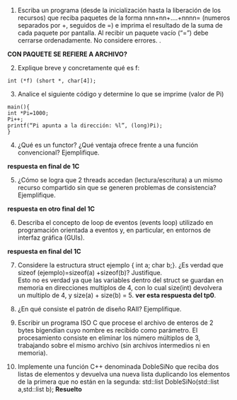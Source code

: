 1) Escriba un programa (desde la inicialización hasta la liberación de los recursos) que reciba paquetes de la forma nnn+nn+....+nnnn= (numeros separados por +, seguidos de =) e imprima el resultado de la suma de cada paquete por pantalla. Al recibir un paquete vacío (“=”) debe cerrarse ordenadamente. No considere errores. .

**CON PAQUETE SE REFIERE A ARCHIVO?**


2) Explique breve y concretamente qué es f:
```
int (*f) (short *, char[4]);
```


3) Analice el siguiente código y determine lo que se imprime (valor de Pi)
```
main(){
int *Pi=1000;
Pi++;
printf(“Pi apunta a la dirección: %l”, (long)Pi);
}
```



4) ¿Qué es un functor? ¿Qué ventaja ofrece frente a una función convencional? Ejemplifique.

**respuesta en final de 1C**

5) ¿Cómo se logra que 2 threads accedan (lectura/escritura) a un mismo recurso compartido
sin que se generen problemas de consistencia? Ejemplifique.

**respuesta en otro final del 1C**

6) Describa el concepto de loop de eventos (events loop) utilizado en programación orientada
a eventos y, en particular, en entornos de interfaz gráfica (GUIs).

**respuesta en final del 1C**

7) Considere la estructura struct ejemplo { int a; char b;}. ¿Es verdad que sizeof (ejemplo)=sizeof(a) +sizeof(b)? Justifique.  
Esto no es verdad ya que las variables dentro del struct se guardan en memoria en direcciones multiplos de 4, con lo cual size(int) devolvera un multiplo de 4, y size(a) + size(b) = 5. **ver esta respuesta del tp0**.

8) ¿En qué consiste el patrón de diseño RAII? Ejemplifique.


9) Escribir un programa ISO C que procese el archivo de enteros de 2 bytes bigendian cuyo nombre es recibido como parámetro. El procesamiento consiste en eliminar los número múltiplos de 3, trabajando sobre el mismo archivo (sin archivos intermedios ni en memoria).


10) Implemente una función C++ denominada DobleSiNo que reciba dos listas de elementos y
devuelva una nueva lista duplicando los elementos de la primera que no están en la
segunda:
std::list<T> DobleSiNo(std::list<T> a,std::list<T> b);
**Resuelto**
